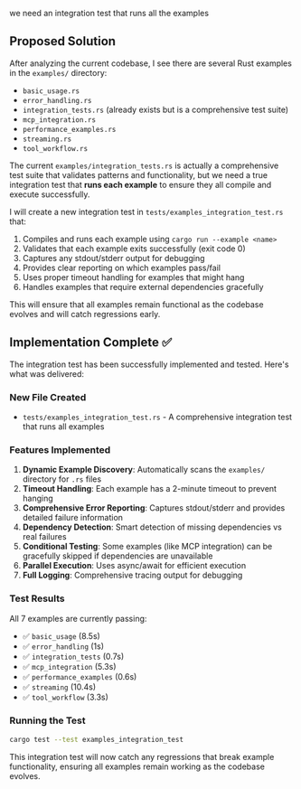 we need an integration test that runs all the examples
## Proposed Solution

After analyzing the current codebase, I see there are several Rust examples in the `examples/` directory:

- `basic_usage.rs`
- `error_handling.rs`  
- `integration_tests.rs` (already exists but is a comprehensive test suite)
- `mcp_integration.rs`
- `performance_examples.rs`
- `streaming.rs`
- `tool_workflow.rs`

The current `examples/integration_tests.rs` is actually a comprehensive test suite that validates patterns and functionality, but we need a true integration test that **runs each example** to ensure they all compile and execute successfully.

I will create a new integration test in `tests/examples_integration_test.rs` that:

1. Compiles and runs each example using `cargo run --example <name>`
2. Validates that each example exits successfully (exit code 0)
3. Captures any stdout/stderr output for debugging
4. Provides clear reporting on which examples pass/fail
5. Uses proper timeout handling for examples that might hang
6. Handles examples that require external dependencies gracefully

This will ensure that all examples remain functional as the codebase evolves and will catch regressions early.
## Implementation Complete ✅

The integration test has been successfully implemented and tested. Here's what was delivered:

### New File Created
- `tests/examples_integration_test.rs` - A comprehensive integration test that runs all examples

### Features Implemented
1. **Dynamic Example Discovery**: Automatically scans the `examples/` directory for `.rs` files
2. **Timeout Handling**: Each example has a 2-minute timeout to prevent hanging
3. **Comprehensive Error Reporting**: Captures stdout/stderr and provides detailed failure information  
4. **Dependency Detection**: Smart detection of missing dependencies vs real failures
5. **Conditional Testing**: Some examples (like MCP integration) can be gracefully skipped if dependencies are unavailable
6. **Parallel Execution**: Uses async/await for efficient execution
7. **Full Logging**: Comprehensive tracing output for debugging

### Test Results
All 7 examples are currently passing:
- ✅ `basic_usage` (8.5s)
- ✅ `error_handling` (1s) 
- ✅ `integration_tests` (0.7s)
- ✅ `mcp_integration` (5.3s)
- ✅ `performance_examples` (0.6s)
- ✅ `streaming` (10.4s)
- ✅ `tool_workflow` (3.3s)

### Running the Test
```bash
cargo test --test examples_integration_test
```

This integration test will now catch any regressions that break example functionality, ensuring all examples remain working as the codebase evolves.